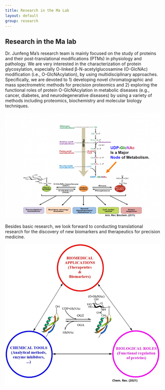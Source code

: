 ```yaml
---
title: Research in the Ma Lab
layout: default
group: research
---
```


## Research in the Ma lab

Dr. Junfeng Ma’s research team is mainly focused on the study of proteins and their post-translational modifications (PTMs) in physiology and pathology. We are very interested in the characterization of protein glycosylation, especially O-linked β-N-acetylglucosamine (O-GlcNAc) modification (i.e., O-GlcNAcylation), by using multidisciplinary approaches. Specifically, we are devoted to 1) developing novel chromatographic and mass spectrometric methods for precision proteomics and 2) exploring the functional roles of protein O-GlcNAcylation in metabolic diseases (e.g., cancer, diabetes, and neurodegenerative diseases) by using a variety of methods including proteomics, biochemistry and molecular biology techniques. 

 
![Picture of HBP and O-GlcNAc](/static/img/homepage_top.png)

Besides basic research, we look forward to conducting translational research for the discovery of new biomarkers and therapeutics for precision medicine. 


![Bottom picture](/static/img/research2.jpg) 
 

